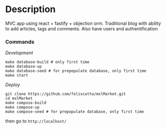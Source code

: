 # Description

MVC app using  react + fastify + objection orm. Traditional blog with ability to add articles, tags and comments. Also have users and authentification

### Commands

*Development*
```
make database-build # only first time
make database-up 
make database-seed # for prepopulate database, only first time
make start
```

*Deploy*
```
git clone https://github.com/felixcatto/mxlMarket.git
cd mxlMarket
make compose-build
make compose-up
make compose-seed # for prepopulate database, only first time
```
then go to `http://localhost/`
